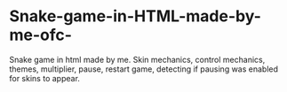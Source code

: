 # Snake-game-in-HTML-made-by-me-ofc-
Snake game in html made by me. Skin mechanics, control mechanics, themes, multiplier, pause, restart game, detecting if pausing was enabled for skins to appear.
